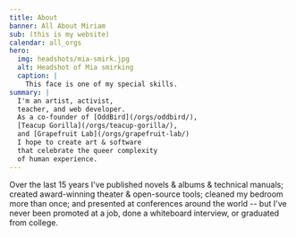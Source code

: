 ```yaml
---
title: About
banner: All About Miriam
sub: (this is my website)
calendar: all_orgs
hero:
  img: headshots/mia-smirk.jpg
  alt: Headshot of Mia smirking
  caption: |
    This face is one of my special skills.
summary: |
  I'm an artist, activist,
  teacher, and web developer.
  As a co-founder of [OddBird](/orgs/oddbird/),
  [Teacup Gorilla](/orgs/teacup-gorilla/),
  and [Grapefruit Lab](/orgs/grapefruit-lab/)
  I hope to create art & software
  that celebrate the queer complexity
  of human experience.
---
```

Over the last 15 years
I've published novels & albums & technical manuals;
created award-winning theater & open-source tools;
cleaned my bedroom more than once;
and presented at conferences around the world --
but I've never been promoted at a job,
done a whiteboard interview,
or graduated from college.
